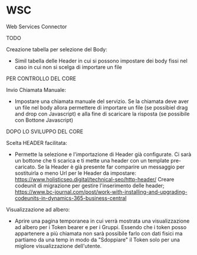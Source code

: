 # WSC
Web Services Connector

TODO

Creazione tabella per selezione del Body:
- Simil tabella delle Header in cui si possono impostare dei body fissi nel caso in cui non si scelga di importare un file 

PER CONTROLLO DEL CORE

Invio Chiamata Manuale:
- Impostare una chiamata manuale del servizio. Se la chiamata deve aver un file nel body allora permettere di importare un file (se possibiel drag and drop con Javascript) e alla fine di scaricare la risposta (se possibile con Bottone Javascript)


DOPO LO SVILUPPO DEL CORE

Scelta HEADER facilitata: 
- Permette la selezione e l'importazione di Header già configurate. Ci sarà un bottone che ti scarica e ti mette una header con un template pre-caricato. Se la Header è già presente far comparire un messaggio per sostituirla o meno
Url per le Header da impostare: https://www.holisticseo.digital/technical-seo/http-header/
Creare codeunit di migrazione per gestire l'inserimento delle header;
https://www.bc-journal.com/post/work-with-installing-and-upgrading-codeunits-in-dynamics-365-business-central

Visualizzazione ad albero:
- Aprire una pagina temporanea in cui verrà mostrata una visualizzazione ad albero per i Token bearer e per i Gruppi. Essendo che i token posso appartenere a più chiamata non sarà possibile farlo con dati fisici ma partiamo da una temp in modo da "Sdoppiare" il Token solo per una migliore visualizzazione dell'utente.
